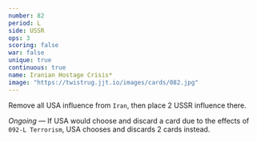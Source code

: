 ```yaml
---
number: 82
period: L
side: USSR
ops: 3
scoring: false
war: false
unique: true
continuous: true
name: Iranian Hostage Crisis*
image: "https://twistrug.jjt.io/images/cards/082.jpg"
---
```

Remove all USA influence from `Iran`, then place 2 USSR influence there.

*Ongoing* — If USA would choose and discard a card due to the effects of `092-L Terrorism`, USA chooses and discards 2 cards instead.
